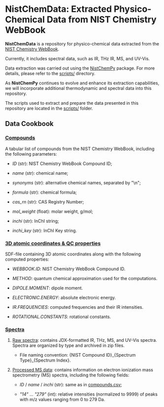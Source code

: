 # NistChemData: Extracted Physico-Chemical Data from NIST Chemistry WebBook

**NistChemData** is a repository for physico-chemical data extracted from the [NIST Chemistry WebBook](https://webbook.nist.gov/). 

Currently, it includes spectral data, such as IR, THz IR, MS, and UV-Vis.

Data extraction was carried out using the [NistChemPy](https://github.com/IvanChernyshov/NistChemPy) package. For more details, please refer to the [scripts/](scripts/) directory.

As **NistChemPy** continues to evolve and enhance its extraction capabilities, we will incorporate additional thermodynamic and spectral data into this repository.

The scripts used to extract and prepare the data presented in this repository are located in the [scripts/](scripts/) folder.


## Data Cookbook

### [Compounds](data/compounds.csv)

A tabular list of compounds from the NIST Chemistry WebBook, including the following parameters:

- *ID* (str): NIST Chemistry WebBook Compound ID;

- *name* (str): chemical name;

- *synonyms* (str): alternative chemical names, separated by "\n";

- *formula* (str): chemical formula;

- *cas_rn* (str): CAS Registry Number;

- *mol_weight* (float): molar weight, g/mol;

- *inchi* (str): InChI string;

- *inchi_key* (str): InChI Key string.


### [3D atomic coordinates & QC properties](data/mol3D.sdf)

SDF-file containing 3D atomic coordinates along with the following computed properties:

- *WEBBOOK.ID*: NIST Chemistry WebBook Compound ID.

- *METHOD*: quantum chemical approximation used for the computations.

- *DIPOLE.MOMENT*: dipole moment.

- *ELECTRONIC.ENERGY*: absolute electronic energy.

- *IR.FREQUENCIES*: computed frequencies and their IR intensities.

- *ROTATIONAL.CONSTANTS*: rotational constants.


### [Spectra](data/spectra/)

1. [Raw spectra](data/spectra/init): contains JDX-formatted IR, THz, MS, and UV-Vis spectra. Spectra are organized by type and archived in zip files. 

    - File naming convention: {NIST Compound ID}\_{Spectrum Type}\_{Spectrum Index}.

2. [Processed MS data](data/spectra/ms.csv): contains information on electron ionization mass spectrometry (MS) spectra, including the following fields:

    - *ID* / *name* / *inchi* (str): same as in [compounds.csv](data/compounds.csv);
    
    - *"14"* ... *"279"* (int): relative intensities (normalized to 9999) of peaks with m/z values ranging from 0 to 279 Da.

